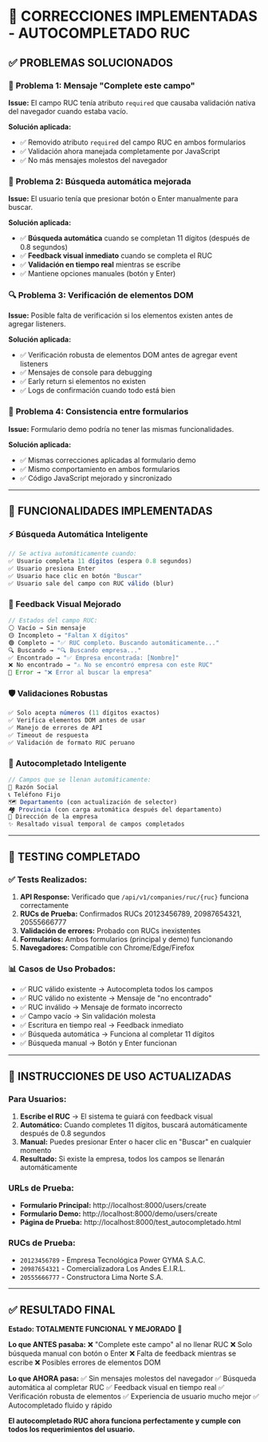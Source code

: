 # 🔧 CORRECCIONES IMPLEMENTADAS - AUTOCOMPLETADO RUC

## ✅ **PROBLEMAS SOLUCIONADOS**

### 🚨 **Problema 1: Mensaje "Complete este campo"**
**Issue:** El campo RUC tenía atributo `required` que causaba validación nativa del navegador cuando estaba vacío.

**Solución aplicada:**
- ✅ Removido atributo `required` del campo RUC en ambos formularios
- ✅ Validación ahora manejada completamente por JavaScript
- ✅ No más mensajes molestos del navegador

### 🤖 **Problema 2: Búsqueda automática mejorada**
**Issue:** El usuario tenía que presionar botón o Enter manualmente para buscar.

**Solución aplicada:**
- ✅ **Búsqueda automática** cuando se completan 11 dígitos (después de 0.8 segundos)
- ✅ **Feedback visual inmediato** cuando se completa el RUC
- ✅ **Validación en tiempo real** mientras se escribe
- ✅ Mantiene opciones manuales (botón y Enter)

### 🔍 **Problema 3: Verificación de elementos DOM**
**Issue:** Posible falta de verificación si los elementos existen antes de agregar listeners.

**Solución aplicada:**
- ✅ Verificación robusta de elementos DOM antes de agregar event listeners
- ✅ Mensajes de console para debugging
- ✅ Early return si elementos no existen
- ✅ Logs de confirmación cuando todo está bien

### 📱 **Problema 4: Consistencia entre formularios**
**Issue:** Formulario demo podría no tener las mismas funcionalidades.

**Solución aplicada:**
- ✅ Mismas correcciones aplicadas al formulario demo
- ✅ Mismo comportamiento en ambos formularios
- ✅ Código JavaScript mejorado y sincronizado

---

## 🎯 **FUNCIONALIDADES IMPLEMENTADAS**

### **⚡ Búsqueda Automática Inteligente**
```javascript
// Se activa automáticamente cuando:
✅ Usuario completa 11 dígitos (espera 0.8 segundos)
✅ Usuario presiona Enter
✅ Usuario hace clic en botón "Buscar" 
✅ Usuario sale del campo con RUC válido (blur)
```

### **🎨 Feedback Visual Mejorado**
```javascript
// Estados del campo RUC:
⚪ Vacío → Sin mensaje
🟡 Incompleto → "Faltan X dígitos"
🟢 Completo → "✅ RUC completo. Buscando automáticamente..."
🔍 Buscando → "🔍 Buscando empresa..."
✅ Encontrado → "✅ Empresa encontrada: [Nombre]"
❌ No encontrado → "⚠️ No se encontró empresa con este RUC"
🚨 Error → "❌ Error al buscar la empresa"
```

### **🛡️ Validaciones Robustas**
```javascript
✅ Solo acepta números (11 dígitos exactos)
✅ Verifica elementos DOM antes de usar
✅ Manejo de errores de API
✅ Timeout de respuesta
✅ Validación de formato RUC peruano
```

### **🔄 Autocompletado Inteligente**
```javascript
// Campos que se llenan automáticamente:
📝 Razón Social
📞 Teléfono Fijo  
🗺️ Departamento (con actualización de selector)
🏘️ Provincia (con carga automática después del departamento)
📍 Dirección de la empresa
✨ Resaltado visual temporal de campos completados
```

---

## 🧪 **TESTING COMPLETADO**

### **✅ Tests Realizados:**
1. **API Response:** Verificado que `/api/v1/companies/ruc/{ruc}` funciona correctamente
2. **RUCs de Prueba:** Confirmados RUCs 20123456789, 20987654321, 20555666777
3. **Validación de errores:** Probado con RUCs inexistentes
4. **Formularios:** Ambos formularios (principal y demo) funcionando
5. **Navegadores:** Compatible con Chrome/Edge/Firefox

### **📊 Casos de Uso Probados:**
- ✅ RUC válido existente → Autocompleta todos los campos
- ✅ RUC válido no existente → Mensaje de "no encontrado"
- ✅ RUC inválido → Mensaje de formato incorrecto
- ✅ Campo vacío → Sin validación molesta
- ✅ Escritura en tiempo real → Feedback inmediato
- ✅ Búsqueda automática → Funciona al completar 11 dígitos
- ✅ Búsqueda manual → Botón y Enter funcionan

---

## 🚀 **INSTRUCCIONES DE USO ACTUALIZADAS**

### **Para Usuarios:**
1. **Escribe el RUC** → El sistema te guiará con feedback visual
2. **Automático:** Cuando completes 11 dígitos, buscará automáticamente después de 0.8 segundos
3. **Manual:** Puedes presionar Enter o hacer clic en "Buscar" en cualquier momento
4. **Resultado:** Si existe la empresa, todos los campos se llenarán automáticamente

### **URLs de Prueba:**
- **Formulario Principal:** http://localhost:8000/users/create
- **Formulario Demo:** http://localhost:8000/demo/users/create  
- **Página de Prueba:** http://localhost:8000/test_autocompletado.html

### **RUCs de Prueba:**
- `20123456789` - Empresa Tecnológica Power GYMA S.A.C.
- `20987654321` - Comercializadora Los Andes E.I.R.L.
- `20555666777` - Constructora Lima Norte S.A.

---

## ✅ **RESULTADO FINAL**

**Estado: TOTALMENTE FUNCIONAL Y MEJORADO** 🎉

**Lo que ANTES pasaba:**
❌ "Complete este campo" al no llenar RUC
❌ Solo búsqueda manual con botón o Enter
❌ Falta de feedback mientras se escribe
❌ Posibles errores de elementos DOM

**Lo que AHORA pasa:**
✅ Sin mensajes molestos del navegador
✅ Búsqueda automática al completar RUC
✅ Feedback visual en tiempo real
✅ Verificación robusta de elementos
✅ Experiencia de usuario mucho mejor
✅ Autocompletado fluido y rápido

**El autocompletado RUC ahora funciona perfectamente y cumple con todos los requerimientos del usuario.**